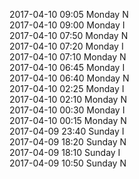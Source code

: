 2017-04-10 09:05 Monday  N  
2017-04-10 09:00 Monday  I  
2017-04-10 07:50 Monday  N  
2017-04-10 07:20 Monday  I  
2017-04-10 07:10 Monday  N  
2017-04-10 06:45 Monday  I  
2017-04-10 06:40 Monday  N  
2017-04-10 02:25 Monday  I  
2017-04-10 02:10 Monday  N  
2017-04-10 00:30 Monday  I  
2017-04-10 00:15 Monday  N  
2017-04-09 23:40 Sunday  I  
2017-04-09 18:20 Sunday  N  
2017-04-09 18:10 Sunday  I  
2017-04-09 10:50 Sunday  N  
